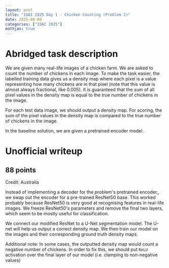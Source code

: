 ```yaml
---
layout: post
title: "IOAI 2025 Day 1 - Chicken Counting (Problem 2)"
date: 2025-08-09
categories: ["IOAI 2025"]
mathjax: true
---
```

# Abridged task description

We are given many real-life images of a chicken farm. We are asked to count the number of chickens in each image. To make the task easier, the labelled training data gives us a density map where each pixel is a value representing how many chickens are in that pixel (note that this value is almost always fractional, like 0.005). It is guaranteed that the sum of all pixel values in the density map is equal to the true number of chickens in the image.

For each test data image, we should output a density map. For scoring, the sum of the pixel values in the density map is compared to the true number of chickens in the image. 

In the baseline solution, we are given a pretrained encoder model.

# Unofficial writeup

## 88 points
Credit: Australia

Instead of implementing a decoder for the problem's pretrained encoder,, we swap out the encoder for a pre-trained ResNet50 base. This worked probably because ResNet50 is very good at recognising features in real-life images. We freeze ResNet50's parameters and remove the final two layers, which seem to be mostly useful for classification.

We connect our modified ResNet to a U-Net segmentation model. The U-net will help us output a correct density map. We then train our model on the images and their corresponding ground truth density maps. 

Additional note: In some cases, the outputted density map would count a negative number of chickens. In order to fix this, we should put `ReLU` activation over the final layer of our model (i.e. clamping to non-negative values) 